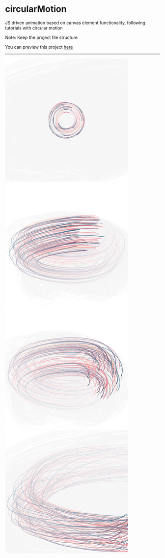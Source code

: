 # circularMotion
JS driven animation based on canvas element functionality, following tutorials with circular motion

Note: Keep the project file structure

You can preview this project [here](https://fipie.github.io/circularMotion/)


<hr>
<div text-align="center">
<img src="./images/01.png" width="400" height="400">
<img src="./images/02.png" width="400" height="400"><br>
<img src="./images/03.png" width="400" height="400">
<img src="./images/04.png" width="400" height="400"><br>
<div>
